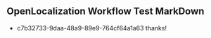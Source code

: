 ## OpenLocalization Workflow Test MarkDown
* c7b32733-9daa-48a9-89e9-764cf64a1a63 
thanks!<!--HONumber=Mar16_HO3-->
